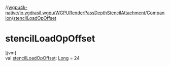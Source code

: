 //[wgpu4k-native](../../../../index.md)/[io.ygdrasil.wgpu](../../index.md)/[WGPURenderPassDepthStencilAttachment](../index.md)/[Companion](index.md)/[stencilLoadOpOffset](stencil-load-op-offset.md)

# stencilLoadOpOffset

[jvm]\
val [stencilLoadOpOffset](stencil-load-op-offset.md): [Long](https://kotlinlang.org/api/core/kotlin-stdlib/kotlin/-long/index.html) = 24